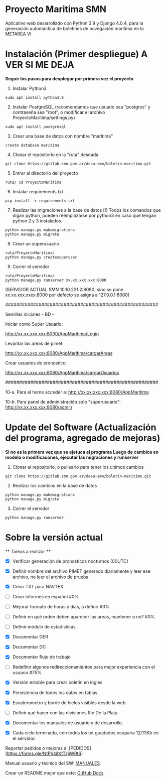 # Proyecto Maritima SMN
Aplicativo web desarrollado con Python 3.9 y Django 4.0.4, para la generación automáctica de boletines de navegación maritima en la METAREA VI


# Instalación  (Primer despliegue) A VER SI ME DEJA
**Seguir los pasos para desplegar por primera vez el proyecto**

1) Instalar Python3
```
sudo apt install python3.9
```

2) Instalar PostgreSQL (recomendamos que usuario sea "postgres" y contraseña sea "root", o modificar el archivo ProyectoMaritima/settings.py)
```
sudo apt install postgresql  
```
3) Crear una base de datos con nombre "maritima"
```
create database maritima
```

4) Clonar el repositorio en la "ruta" deseada
```
git clone https://gitlab.smn.gov.ar/desa-smn/boletin-maritimo.git
```


5) Entrar al directorio del proyecto
```
ruta/ cd ProyectoMaritima
```


6) Instalar requirements.txt
```
pip install -r requirements.txt
```

7) Realizar las migraciones a la base de datos
[!] Todos los comandos que digan python, pueden reemplazarse por python3 en caso que tengan python 2  y 3 instalados.
```
python manage.py makemigrations
python manage.py migrate
```

8) Crear un superusuario
```
ruta/ProyectoMaritima/ 
python manage.py createsuperuser
```


9) Correr el servidor
```
ruta/ProyectoMaritima/ 
python manage.py runserver xx.xx.xxx.xxx:8080
```
(SERVIDOR ACTUAL SMN 10.10.221.2:8080; sino se pone xx.xx.xxx.xxxx:8000 por defecto se asigna a 127.0.0.1:8000)


  #######################################################

  Semillas iniciales -  BD - 

  Iniciar como Super Usuario:

  http://xx.xx.xxx.xxx:8000/AppMaritima/Login

  Levantar las areas de pimet

  http://xx.xx.xxx.xxx:8080/AppMaritima/cargarAreas

  Crear usuarios de pronostico:

  http://xx.xx.xxx.xxx:8080/AppMaritima/cargarUsuarios

  #######################################################

  10-a. Para el home acceder a: 
  http://xx.xx.xxx.xxx:8080/AppMaritima

  10-b. Para panel de administración solo "superusuario":
  http://xx.xx.xxx.xxx:8080/admin


# Update del Software  (Actualización del programa, agregado de mejoras)
**Si no es la primera vez que se ejetuca el programa**
**Luego de cambios en modelo o modificacones, ejecutar las migraciones y runserver**

1) Clonar el repositorio, o pullearlo para tener los ultimos cambios
```
git clone https://gitlab.smn.gov.ar/desa-smn/boletin-maritimo.git
```

2) Realizar los cambios en la base de datos
```
python manage.py makemigrations
python manage.py migrate
```

3) Correr el servidor
```
python manage.py runserver
```



# Sobre la versión actual
** Tareas a realizar **

- [x] Verificar generación de pronosticos nocturnos (00UTC)
- [x] Definir nombre del archivo PIMET generado diariamente y leer ese archivo, no leer el archivo de prueba.
- [x] Crear TXT para NAVTEX
- [ ] Crear informes en español #0%
- [ ] Mejorar formato de horas y días, a definir #0%
- [ ] Definir en qué orden deben aparecer las areas, mantener o no? #0%
- [ ] Definir módulo de estadisticas
- [x] Documentar DER
- [x] Documentar DC
- [x] Documentar flujo de trabajo
- [ ] Redefinir algunos redireccionamientos para mejor experiencia con el usuario #75%
- [x] Versión estable para crear boletín en ingles
- [x] Persistencia de todos los datos en tablas 
- [x] Escaterometro y borde de hielos visibles desde la web. 
- [ ] Definir qué hacer con las divisiones Rio De la Plata.
- [x] Documentar los manuales de usuario y de desarrollo.
- [x] Cada ciclo terminado, con todos los txt guadados ocuparia 12/13Kb en el servidor. 


Reportar pedidos o mejoras a: [PEDIDOS] (https://forms.gle/NtPh4itKtTzjiWRt6)

Manual usuario y técnico del SW: [MANUALES](https://drive.google.com/drive/folders/1EdElg3e95aywZnOQJLetQNT4LN--bmhZ?usp=sharing)

Crear un README mejor que este: [GitHub Docs](https://docs.github.com/es/get-started/writing-on-github/getting-started-with-writing-and-formatting-on-github/basic-writing-and-formatting-syntax).
